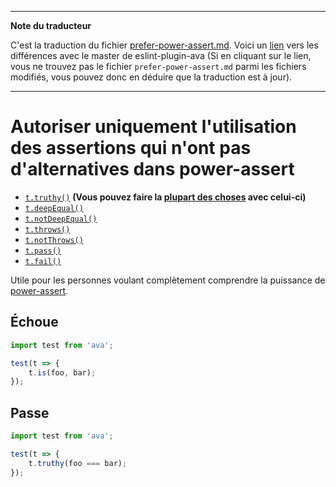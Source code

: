 ___
**Note du traducteur**

C'est la traduction du fichier [prefer-power-assert.md](https://github.com/sindresorhus/eslint-plugin-ava/blob/master/docs/rules/prefer-power-assert.md). Voici un [lien](https://github.com/sindresorhus/eslint-plugin-ava/compare/9eaf1cde7f4789cc2f59a7627a1c21c0d827a2bd...master#diff-1172258630db86b27c631226ec642918) vers les différences avec le master de eslint-plugin-ava (Si en cliquant sur le lien, vous ne trouvez pas le fichier `prefer-power-assert.md` parmi les fichiers modifiés, vous pouvez donc en déduire que la traduction est à jour).
___
# Autoriser uniquement l'utilisation des assertions qui n'ont pas d'alternatives dans power-assert

- [`t.truthy()`](https://github.com/sindresorhus/ava#truthyvalue-message) __(Vous pouvez faire la [plupart des choses](https://github.com/sindresorhus/ava-docs/blob/master/fr_FR/readme.md#messages-dassertions-améliorés) avec celui-ci)__
- [`t.deepEqual()`](https://github.com/sindresorhus/ava-docs/blob/master/fr_FR/readme.md#deepequalvalue-expected-message)
- [`t.notDeepEqual()`](https://github.com/sindresorhus/ava-docs/blob/master/fr_FR/readme.md#notdeepequalvalue-expected-message)
- [`t.throws()`](https://github.com/sindresorhus/ava-docs/blob/master/fr_FR/readme.md#throwsfunctionpromise-error-message)
- [`t.notThrows()`](https://github.com/sindresorhus/ava-docs/blob/master/fr_FR/readme.md#notthrowsfunctionpromise-message)
- [`t.pass()`](https://github.com/sindresorhus/ava-docs/blob/master/fr_FR/readme.md#passmessage)
- [`t.fail()`](https://github.com/sindresorhus/ava-docs/blob/master/fr_FR/readme.md#failmessage)

Utile pour les personnes voulant complètement comprendre la puissance de [power-assert](https://github.com/power-assert-js/power-assert).


## Échoue

```js
import test from 'ava';

test(t => {
	t.is(foo, bar);
});
```


## Passe

```js
import test from 'ava';

test(t => {
	t.truthy(foo === bar);
});
```
